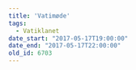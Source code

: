 ```yaml
---
title: 'Vatimøde'
tags:
  - Vatiklanet
date_start: "2017-05-17T19:00:00"
date_end: "2017-05-17T22:00:00"
old_id: 6703
---
```

